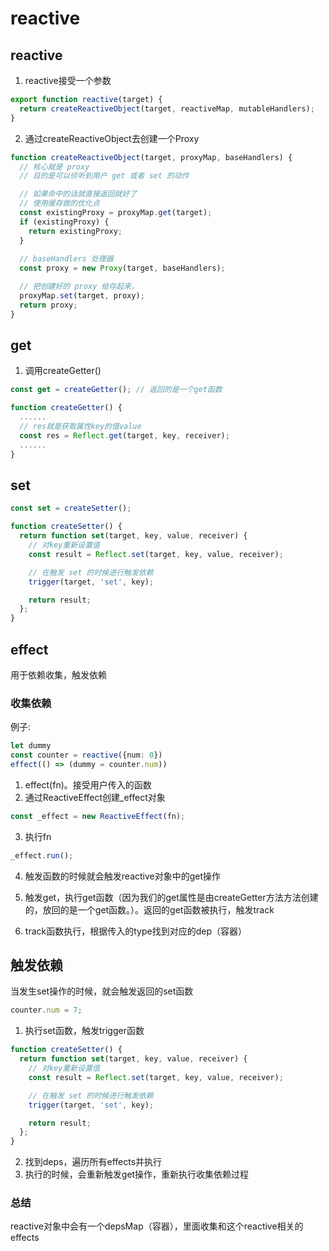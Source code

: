 # reactive

## reactive

1. reactive接受一个参数

```ts
export function reactive(target) {
  return createReactiveObject(target, reactiveMap, mutableHandlers);
}
```

2. 通过createReactiveObject去创建一个Proxy

```ts
function createReactiveObject(target, proxyMap, baseHandlers) {
  // 核心就是 proxy
  // 目的是可以侦听到用户 get 或者 set 的动作

  // 如果命中的话就直接返回就好了
  // 使用缓存做的优化点
  const existingProxy = proxyMap.get(target);
  if (existingProxy) {
    return existingProxy;
  }
	
  // baseHandlers 处理器
  const proxy = new Proxy(target, baseHandlers);

  // 把创建好的 proxy 给存起来，
  proxyMap.set(target, proxy);
  return proxy;
}

```

## get

1. 调用createGetter()

```ts
const get = createGetter(); // 返回的是一个get函数

function createGetter() {
  ......
  // res就是获取属性key的值value
  const res = Reflect.get(target, key, receiver);
  ......
}
```

## set

```ts
const set = createSetter();

function createSetter() {
  return function set(target, key, value, receiver) {
    // 对key重新设置值
    const result = Reflect.set(target, key, value, receiver);

    // 在触发 set 的时候进行触发依赖
    trigger(target, 'set', key);

    return result;
  };
}
```

## effect

用于依赖收集，触发依赖

### 收集依赖

例子:

```ts
let dummy
const counter = reactive({num: 0})
effect(() => (dummy = counter.num))
```

1. effect(fn)。接受用户传入的函数
2. 通过ReactiveEffect创建_effect对象

```ts
const _effect = new ReactiveEffect(fn);
```

3. 执行fn

```ts
_effect.run();
```

4. 触发函数的时候就会触发reactive对象中的get操作
5. 触发get，执行get函数（因为我们的get属性是由createGetter方法方法创建的，放回的是一个get函数。）。返回的get函数被执行，触发track 

6. track函数执行，根据传入的type找到对应的dep（容器）

## 触发依赖

当发生set操作的时候，就会触发返回的set函数

```ts
counter.num = 7;
```

1. 执行set函数，触发trigger函数

```ts
function createSetter() {
  return function set(target, key, value, receiver) {
    // 对key重新设置值
    const result = Reflect.set(target, key, value, receiver);

    // 在触发 set 的时候进行触发依赖
    trigger(target, 'set', key);

    return result;
  };
}
```

2. 找到deps，遍历所有effects并执行
3. 执行的时候，会重新触发get操作，重新执行收集依赖过程

### 总结

reactive对象中会有一个depsMap（容器），里面收集和这个reactive相关的effects

 

















